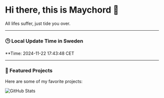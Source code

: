 # Hi there, this is Maychord 👋

All lifes suffer, just tide you over.

---

### 🕒 Local Update Time in Sweden
**Time: 2024-11-22 17:43:48 CET

---

### 🌟 Featured Projects
Here are some of my favorite projects:

![GitHub Stats](https://github-readme-stats.vercel.app/api?username=Maychord&show_icons=true&theme=radical)
